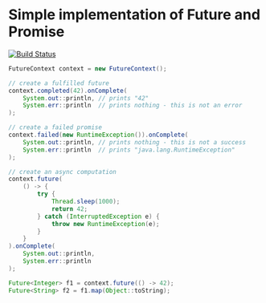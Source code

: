 # Simple implementation of Future and Promise

[![Build Status](https://travis-ci.org/oyving/ogr-async.svg?branch=master)](https://travis-ci.org/oyving/ogr-async)

```java
FutureContext context = new FutureContext();

// create a fulfilled future
context.completed(42).onComplete(
    System.out::println, // prints "42"
    System.err::println  // prints nothing - this is not an error
);

// create a failed promise
context.failed(new RuntimeException()).onComplete(
    System.out::println, // prints nothing - this is not a success
    System.err::println  // prints "java.lang.RuntimeException"
);

// create an async computation
context.future(
    () -> {
        try {
            Thread.sleep(1000);
            return 42;
        } catch (InterruptedException e) {
            throw new RuntimeException(e);
        }
    }
).onComplete(
    System.out::println,
    System.err::println
);

Future<Integer> f1 = context.future(() -> 42);
Future<String> f2 = f1.map(Object::toString);
```


